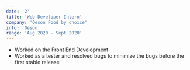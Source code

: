 ```yaml
---
date: '2'
title: 'Web Developer Intern'
company: 'Oeson Food by choice'
info: 'Oeson'
range: 'Aug 2020 - Sept 2020'
---
```


- Worked on the Front End Development
- Worked as a tester and resolved bugs to minimize the bugs before the first stable release
